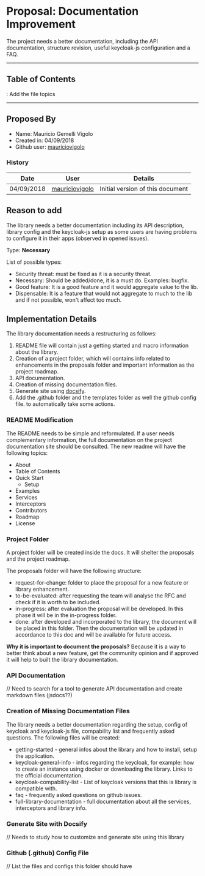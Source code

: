 # Proposal: Documentation Improvement

The project needs a better documentation, including the API documentation, structure revision, useful keycloak-js configuration and a FAQ.

---

## Table of Contents

<TBD>: Add the file topics

---

## Proposed By

* Name: Mauricio Gemelli Vigolo
* Created in: 04/09/2018
* Github user: [mauriciovigolo](https://github.com/mauriciovigolo)

### History

|    Date    |                        User                         | Details                          |
| :--------: | :-------------------------------------------------: | -------------------------------- |
| 04/09/2018 | [mauriciovigolo](https://github.com/mauriciovigolo) | Initial version of this document |

## Reason to add

The library needs a better documentation including its API description, library config and the keycloak-js setup as some users are having problems to configure it in their apps (observed in opened issues).

Type: **Necessary**

List of possible types:

* Security threat: must be fixed as it is a security threat.
* Necessary: Should be added/done, it is a must do. Examples: bugfix.
* Good feature: It is a good feature and it would aggregate value to the lib.
* Dispensable: It is a feature that would not aggregate to much to the lib and if not possible, won't affect too much.

## Implementation Details

The library documentation needs a restructuring as follows:

1.  README file will contain just a getting started and macro information about the library.
2.  Creation of a project folder, which will contains info related to enhancements in the proposals folder and important information as the project roadmap.
3.  API documentation.
4.  Creation of missing documentation files.
5.  Generate site using [docsify](https://docsify.js.org).
6.  Add the .github folder and the templates folder as well the github config file. to automatically take some actions.

### README Modification

The README needs to be simple and reformulated. If a user needs complementary information, the full documentation on the project documentation site should be consulted.
The new readme will have the following topics:

* About
* Table of Contents
* Quick Start
  * Setup
* Examples
* Services
* Interceptors
* Contributors
* Roadmap
* License

### Project Folder

A project folder will be created inside the docs. It will shelter the proposals and the project roadmap.

The proposals folder will have the following structure:

* request-for-change: folder to place the proposal for a new feature or library enhancement.
* to-be-evaluated: after requesting the team will analyse the RFC and check if it is worth to be included.
* in-progress: after evaluation the proposal will be developed. In this phase it will be in the in-progress folder.
* done: after developed and incorporated to the library, the document will be placed in this folder. Then the documentation will be updated in accordance to this doc and will be available for future access.

**Why it is important to document the proposals?** Because it is a way to better think about a new feature, get the community opinion and if approved it will help to built the library documentation.

### API Documentation

<TBD> // Need to search for a tool to generate API documentation and create markdown files (jsdocs??)

### Creation of Missing Documentation Files

The library needs a better documentation regarding the setup, config of keycloak and keycloak-js file, compability list and frequently asked questions.
The following files will be created:

* getting-started - general infos about the library and how to install, setup the application.
* keycloak-general-info - infos regarding the keycloak, for example: how to create an instance using docker or downloading the library. Links to the official documentation.
* keycloak-compability-list - List of keycloak versions that this is library is compatible with.
* faq - frequently asked questions on github issues.
* full-library-documentation - full documentation about all the services, interceptors and library info.

### Generate Site with Docsify

<TBD> // Needs to study how to customize and generate site using this library

### Github (.github) Config File

<TBD> // List the files and configs this folder should have
